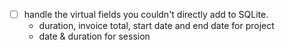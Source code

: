 - [ ] handle the virtual fields you couldn't directly add to SQLite.
  - duration, invoice total, start date and end date for project
  - date & duration for session
